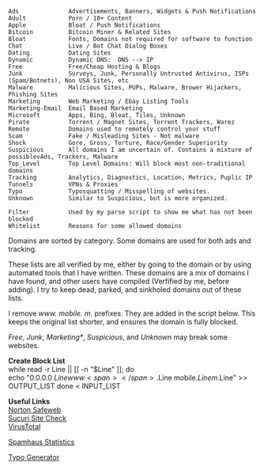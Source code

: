     Ads              Advertisements, Banners, Widgets & Push Notifications  
    Adult            Porn / 18+ Content  
    Apple            Bloat / Push Notifications  
    Bitcoin          Bitcoin Miner & Related Sites  
    Bloat            Fonts, Domains not required for software to function  
    Chat             Live / Bot Chat Dialog Boxes  
    Dating           Dating Sites  
    Dynamic          Dynamic DNS:  DNS --> IP  
    Free             Free/Cheap Hosting & Blogs  
    Junk             Surveys, Junk, Personally Untrusted Antivirus, ISPs (Spam/Botnets), Non USA Sites, etc  
    Malware          Malicious Sites, PUPs, Malware, Brower Hijackers, Phishing Sites  
    Marketing        Web Marketing / Ebay Listing Tools  
    Marketing-Email  Email Based Marketing  
    Microsoft        Apps, Bing, Bloat, Tiles, Unknown  
    Pirate           Torrent / Magnet Sites, Torrent Trackers, Warez  
    Remote           Domains used to remotely control your stuff  
    Scam             Fake / Misleading Sites - Not malware  
    Shock            Gore, Gross, Torture, Race/Gender Superiority  
    Suspicious       All domains I am uncertain of. Contains a mixture of possiblevAds, Trackers, Malware  
    Top_Level        Top Level Domains: Will block most non-traditional domains  
    Tracking         Analytics, Diagnostics, Location, Metrics, Puplic IP  
    Tunnels          VPNs & Proxies
    Typo             Typosquatting / Misspelling of websites.  
    Unknown          Similar to Suspicious, but is more organized.  
  
    Filter           Used by my parse script to show me what has not been blocked
    Whitelist        Reasons for some allowed domains  
  
Domains are sorted by category. Some domains are used for both ads and tracking.  
  
These lists are all verified by me, either by going to the domain or by using automated tools that I have written. These domains are a mix of domains I have found, and other users have compiled (Verfified by me, before adding). I try to keep dead, parked, and sinkholed domains out of these lists.  
  
I remove _www<span></span>._ _mobile._ _m._  prefixes. They are added in the script below. This keeps the original list shorter, and ensures the domain is fully blocked.  
  
_Free_, _Junk_, _Marketing*_, _Suspicious_, and _Unknown_ may break some websites.
  
**Create Block List**  
  while read -r Line || [[ -n "$Line" ]]; do  
  echo "0.0.0.0 $Line www<span></span>.$Line mobile.$Line m.$Line" >> OUTPUT_LIST
  done < INPUT_LIST
  
**Useful Links**  
[Norton Safeweb](https://safeweb.norton.com/)  
[Sucuri Site Check](https://sitecheck.sucuri.net/)  
[VirusTotal](https://www.virustotal.com/gui/home/url)  
  
[Spamhaus Statistics](https://www.spamhaus.org/statistics/countries/)  

[Typo Generator](http://domaincheckplugin.com/typo)
